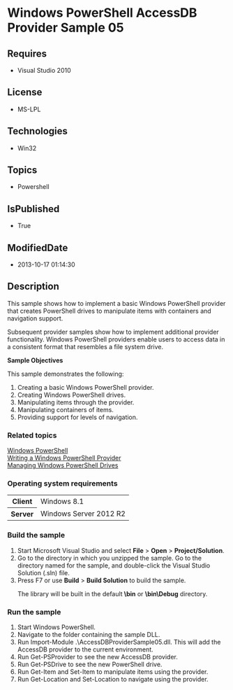# Windows PowerShell AccessDB Provider Sample 05
## Requires
* Visual Studio 2010
## License
* MS-LPL
## Technologies
* Win32
## Topics
* Powershell
## IsPublished
* True
## ModifiedDate
* 2013-10-17 01:14:30
## Description

<div id="mainSection">
<p>This sample shows how to implement a basic Windows PowerShell provider that creates PowerShell drives to manipulate items with containers and navigation support.
</p>
<p>Subsequent provider samples show how to implement additional provider functionality. Windows PowerShell providers enable users to access data in a consistent format that resembles a file system drive.
</p>
<p><b>Sample Objectives</b></p>
<p>This sample demonstrates the following:</p>
<ol>
<li>Creating a basic Windows PowerShell provider. </li><li>Creating Windows PowerShell drives. </li><li>Manipulating items through the provider. </li><li>Manipulating containers of items. </li><li>Providing support for levels of navigation. </li></ol>
<p></p>
<h3><a id="related_topics"></a>Related topics</h3>
<dl><dt><a href="http://go.microsoft.com/fwlink/?LinkID=178145">Windows PowerShell</a>
</dt><dt><a href="http://msdn.microsoft.com/en-us/library/windows/desktop/ee126192(v=vs.85).aspx">Writing a Windows PowerShell Provider</a>
</dt><dt><a href="http://technet.microsoft.com/en-us/library/dd315335.aspx">Managing Windows PowerShell Drives</a>
</dt></dl>
<h3>Operating system requirements</h3>
<table>
<tbody>
<tr>
<th>Client</th>
<td><dt>Windows&nbsp;8.1 </dt></td>
</tr>
<tr>
<th>Server</th>
<td><dt>Windows Server&nbsp;2012&nbsp;R2 </dt></td>
</tr>
</tbody>
</table>
<h3>Build the sample</h3>
<p></p>
<ol>
<li>Start Microsoft Visual Studio and select <b>File</b> &gt; <b>Open</b> &gt; <b>
Project/Solution</b>. </li><li>Go to the directory in which you unzipped the sample. Go to the directory named for the sample, and double-click the Visual Studio Solution (.sln) file.
</li><li>Press F7 or use <b>Build</b> &gt; <b>Build Solution</b> to build the sample.
<p>The library will be built in the default<b> \bin</b> or <b>\bin\Debug</b> directory.</p>
</li></ol>
<p></p>
<h3>Run the sample</h3>
<p></p>
<ol>
<li>Start Windows PowerShell. </li><li>Navigate to the folder containing the sample DLL. </li><li>Run Import-Module .\AccessDBProviderSample05.dll. This will add the AccessDB provider to the current environment.
</li><li>Run Get-PSProvider to see the new AccessDB provider. </li><li>Run Get-PSDrive to see the new PowerShell drive. </li><li>Run Get-Item and Set-Item to manipulate items using the provider. </li><li>Run Get-Location and Set-Location to navigate using the provider. </li></ol>
<p></p>
</div>
